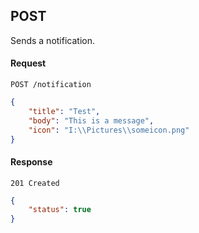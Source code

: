 ## POST

Sends a notification.

#### Request

`POST /notification`

```json
{
    "title": "Test",
    "body": "This is a message",
    "icon": "I:\\Pictures\\someicon.png"
}
```

#### Response

`201 Created`

```json
{
    "status": true
}
```
